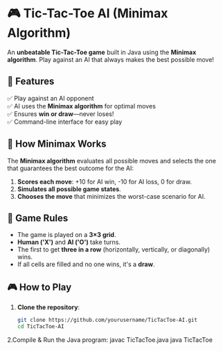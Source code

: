 # 🎮 Tic-Tac-Toe AI (Minimax Algorithm)

An **unbeatable Tic-Tac-Toe game** built in Java using the **Minimax algorithm**. Play against an AI that always makes the best possible move!

## 🚀 Features
✅ Play against an AI opponent  
✅ AI uses the **Minimax algorithm** for optimal moves  
✅ Ensures **win or draw**—never loses!  
✅ Command-line interface for easy play  

## 🧠 How Minimax Works
The **Minimax algorithm** evaluates all possible moves and selects the one that guarantees the best outcome for the AI:
1. **Scores each move**: +10 for AI win, -10 for AI loss, 0 for draw.  
2. **Simulates all possible game states**.  
3. **Chooses the move** that minimizes the worst-case scenario for AI.  

## 📜 Game Rules
- The game is played on a **3×3 grid**.  
- **Human ('X')** and **AI ('O')** take turns.  
- The first to get **three in a row** (horizontally, vertically, or diagonally) wins.  
- If all cells are filled and no one wins, it's a **draw**.  

## 🎮 How to Play
1. **Clone the repository**:
   ```sh
   git clone https://github.com/yourusername/TicTacToe-AI.git
   cd TicTacToe-AI

2.Compile & Run the Java program:
   javac TicTacToe.java
   java TicTacToe
